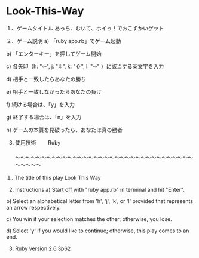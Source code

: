 # Look-This-Way
１、ゲームタイトル
  あっち、むいて、ホイっ！でおこずかいゲット
  
２、ゲーム説明
  a) 「ruby app.rb」でゲーム起動
  
  b) 「エンターキー」を押してゲーム開始
  
  c) 各矢印（h: "⇦", j: "⇩", k: "⇧", l: "⇨" ）に該当する英文字を入力
  
  d) 相手と一致したらあなたの勝ち
  
  e) 相手と一致しなかったらあなたの負け
  
  f) 続ける場合は、「y」を入力
  
  g) 終了する場合は、「n」を入力
  
  h) ゲームの本質を見破ったら、あなたは真の勝者

3. 使用技術
　　Ruby
  　　
〜〜〜〜〜〜〜〜〜〜〜〜〜〜〜〜〜〜〜〜〜〜〜〜〜〜〜〜〜〜〜〜〜〜〜〜〜〜〜

１. The title of this play
   Look This Way
   
2. Instructions
  a) Start off with "ruby app.rb" in terminal and hit "Enter".
  
  b) Select an alphabetical letter from 'h', 'j', 'k', or 'l' provided that represents an arrow respectively.
  
  c) You win if your selection matches the other; otherwise, you lose.
  
  d) Select 'y' if you would like to continue; otherwise, this play comes to an end.
  
3. Ruby version
   2.6.3p62
